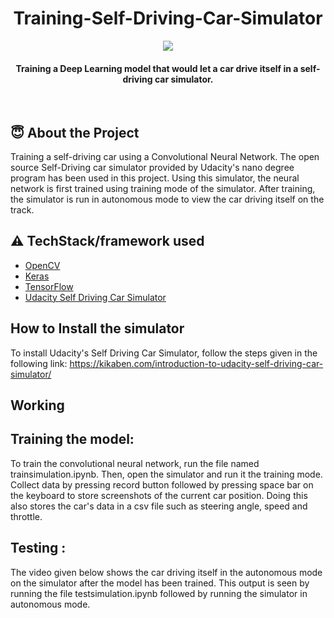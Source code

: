 <h1 align="center">Training-Self-Driving-Car-Simulator</h1>

<div align= "center"><img src="https://github.com/stuti2403/Training-Self-Driving-Car-Simulator/blob/main/image.jpeg"/>
  <h4>Training a Deep Learning model that would let a car drive itself in a self-driving car simulator.</h4>
</div>

&nbsp;&nbsp;&nbsp;&nbsp;&nbsp;&nbsp;&nbsp;&nbsp;&nbsp;&nbsp;&nbsp;&nbsp;&nbsp;&nbsp;&nbsp;&nbsp;&nbsp;&nbsp;&nbsp;&nbsp;&nbsp;&nbsp;&nbsp;&nbsp;&nbsp;&nbsp;&nbsp;&nbsp;&nbsp;&nbsp;

## :innocent: About the Project
Training a self-driving car using a Convolutional Neural Network. The open source Self-Driving car simulator provided by Udacity's nano degree program has been used in this project. Using this simulator, the neural network is first trained using training mode of the simulator. After training, the simulator is run in autonomous mode to view the car driving itself on the track.

## :warning: TechStack/framework used

- [OpenCV](https://opencv.org/)
- [Keras](https://keras.io/)
- [TensorFlow](https://www.tensorflow.org/)
- [Udacity Self Driving Car Simulator](https://github.com/udacity/self-driving-car-sim)

## How to Install the simulator
To install Udacity's Self Driving Car Simulator, follow the steps given in the following link:
https://kikaben.com/introduction-to-udacity-self-driving-car-simulator/

## Working
## Training the model:
To train the convolutional neural network, run the file named trainsimulation.ipynb. Then, open the simulator and run it the training mode. Collect data by pressing record button followed by pressing space bar on the keyboard to store screenshots of the current car position. Doing this also stores the car's data in a csv file such as steering angle, speed and throttle. 

## Testing :
The video given below shows the car driving itself in the autonomous mode on the simulator after the model has been trained. This output is seen by running the file testsimulation.ipynb followed by running the simulator in autonomous mode.


